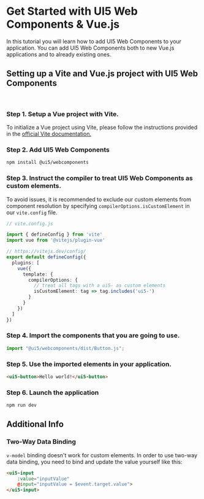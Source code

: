 # Get Started with UI5 Web Components & Vue.js

In this tutorial you will learn how to add UI5 Web Components to your application. You can add UI5 Web Components both to new Vue.js applications and to already existing ones.

## Setting up a Vite and Vue.js project with UI5 Web Components
<br>

### Step 1. Setup a Vue project with Vite.

To initialize a Vue project using Vite, please follow the instructions provided in the [official Vite documentation.](https://vitejs.dev/guide/#scaffolding-your-first-vite-project)

### Step 2. Add UI5 Web Components
```bash
npm install @ui5/webcomponents
```

### Step 3. Instruct the compiler to treat UI5 Web Components as custom elements.

To avoid issues, it is recommended to exclude our custom elements from component resolution by specifying `compilerOptions.isCustomElement` in our `vite.config` file.

```ts
// vite.config.js

import { defineConfig } from 'vite'
import vue from '@vitejs/plugin-vue'

// https://vitejs.dev/config/
export default defineConfig({
  plugins: [
    vue({
      template: {
        compilerOptions: {
          // treat all tags with a ui5- as custom elements
          isCustomElement: tag => tag.includes('ui5-')
        }
      }
    })
  ]
})
```

### Step 4. Import the components that you are going to use.

```js
import "@ui5/webcomponents/dist/Button.js";
```

### Step 5. Use the imported elements in your application.

```html
<ui5-button>Hello world!</ui5-button>
```

### Step 6. Launch the application
```bash
npm run dev
```
## Additional Info

### Two-Way Data Binding

`v-model` binding doesn't work for custom elements. In order to use two-way data binding, you need to bind and update the value yourself like this:

```html
<ui5-input
	:value="inputValue"
	@input="inputValue = $event.target.value">
</ui5-input>
```
